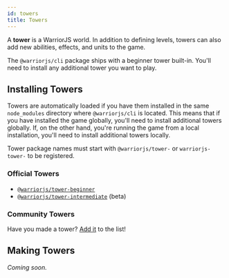 ```yaml
---
id: towers
title: Towers
---
```


A **tower** is a WarriorJS world. In addition to defining levels, towers can
also add new abilities, effects, and units to the game.

The `@warriorjs/cli` package ships with a beginner tower built-in. You'll need
to install any additional tower you want to play.

## Installing Towers

Towers are automatically loaded if you have them installed in the same
`node_modules` directory where `@warriorjs/cli` is located. This means that if
you have installed the game globally, you'll need to install additional towers
globally. If, on the other hand, you're running the game from a local
installation, you'll need to install additional towers locally.

Tower package names must start with `@warriorjs/tower-` or `warriorjs-tower-` to
be registered.

### Official Towers

* [`@warriorjs/tower-beginner`][warriorjs-tower-beginner]
* [`@warriorjs/tower-intermediate`][warriorjs-tower-intermediate] (beta)

### Community Towers

Have you made a tower? [Add it][add-community-tower] to the list!

## Making Towers

_Coming soon._

[warriorjs-tower-beginner]: /packages/warriorjs-tower-beginner
[warriorjs-tower-intermediate]: /packages/warriorjs-tower-intermediate
[add-community-tower]: https://github.com/olistic/warriorjs/edit/master/docs/towers.md
